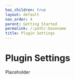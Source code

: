 ```yaml
---
has_children: true
layout: default
nav_order: 4
parent: Getting Started
permalink: /:path/:basename
title: Plugin Settings
---
```


# Plugin Settings

Placeholder